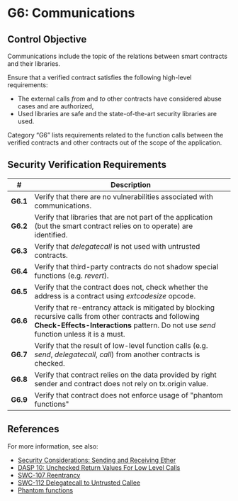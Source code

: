 # G6: Communications

## Control Objective

Communications include the topic of the relations between smart contracts and their libraries.

Ensure that a verified contract satisfies the following high-level requirements:
* The external calls *from* and *to* other contracts have considered abuse cases and are authorized,
* Used libraries are safe and the state-of-the-art security libraries are used.

Category “G6” lists requirements related to the function calls between the verified contracts and other contracts out of the scope of the application.

## Security Verification Requirements

| # | Description |
| --- | --- |
| **G6.1** | Verify that there are no vulnerabilities associated with communications. | 
| **G6.2** | Verify that libraries that are not part of the application (but the smart contract relies on to operate) are identified. | 
| **G6.3** | Verify that *delegatecall* is not used with untrusted contracts. | 
| **G6.4** | Verify that third-party contracts do not shadow special functions (e.g. *revert*). | 
| **G6.5** | Verify that the contract does not, check whether the address is a contract using *extcodesize* opcode. | 
| **G6.6** | Verify that re-entrancy attack is mitigated by blocking recursive calls from other contracts and following **Check-Effects-Interactions** pattern. Do not use *send* function unless it is a must. | 
| **G6.7** | Verify that the result of low-level function calls (e.g. *send*, *delegatecall*, *call*) from another contracts is checked. | 
| **G6.8** | Verify that contract relies on the data provided by right sender and contract does not rely on tx.origin value. | 
| **G6.9** | Verify that contract does not enforce usage of "phantom functions" |

## References

For more information, see also:

* [Security Considerations: Sending and Receiving Ether](https://solidity.readthedocs.io/en/v0.5.10/security-considerations.html#sending-and-receiving-ether)
* [DASP 10: Unchecked Return Values For Low Level Calls](https://www.dasp.co/#item-4)
* [SWC-107 Reentrancy](https://smartcontractsecurity.github.io/SWC-registry/docs/SWC-107)
* [SWC-112 Delegatecall to Untrusted Callee](https://smartcontractsecurity.github.io/SWC-registry/docs/SWC-112)
* [Phantom functions](https://media.dedaub.com/phantom-functions-and-the-billion-dollar-no-op-c56f062ae49f)

